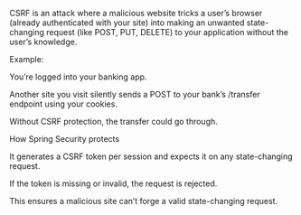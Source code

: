 CSRF is an attack where a malicious website tricks a user’s browser (already authenticated with your site) into making 
an unwanted state-changing request (like POST, PUT, DELETE) to your application without the user’s knowledge.

Example:

You’re logged into your banking app.

Another site you visit silently sends a POST to your bank’s /transfer endpoint using your cookies.

Without CSRF protection, the transfer could go through.


How Spring Security protects

It generates a CSRF token per session and expects it on any state-changing request.

If the token is missing or invalid, the request is rejected.

This ensures a malicious site can’t forge a valid state-changing request.